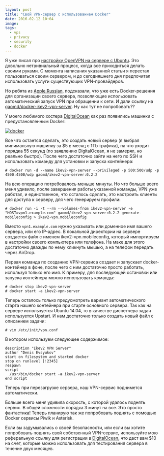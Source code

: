 ```yaml
---
layout: post
title: "Свой VPN-сервер с использованием Docker"
date: 2016-02-12 10:04
image: 
tags: 
  - vps
  - privacy
  - security
  - docker
---
```


Я уже писал про [настройку OpenVPN на сервере с Ubuntu](http://www.juev.org/2013/09/29/openvpn/ "Настройка OpenVPN в Ubuntu 12.04"). Это довольно нетривиальный процесс, когда все приходиться делать своими руками. С момента написания указанной статьи я перестал пользоваться своим сервером, и до сегодняшнего дня предпочитал использовать услуги существующих VPN-провайдеров.

Но ребята из [Apple Russian](http://apple-russian.com/ "Slack group: Apple Russian"), подсказали, что уже есть Docker-решения для организации своего сервера, позволяющие использовать автоматический запуск VPN при обращении к сети. И дали ссылку на [gaomd/docker-ikev2-vpn-server](https://github.com/gaomd/docker-ikev2-vpn-server "https://github.com/gaomd/docker-ikev2-vpn-server"). Ну как тут не попробовать??

У моего любимого хостера [DigitalOcean](https://www.digitalocean.com/?refcode=c5cb9e6574a7 "DigitalOcean") как раз появились машинки с предустановленным Docker:

[![docker](http://static.juev.org/2016/02/docker.png)](http://static.juev.org/2016/02/docker.png "Docker")

Все что остается сделать, это создать новый сервер (я выбрал минимальную машинку за $5 в месяц с 1Tb трафика), на что уходит порядка 55 секунд (по заявлению DigitalOcean, я не замерял, но реально быстро). После чего достаточно зайти на него по SSH и использовать команду для установки и запуска контейнера:

    # docker run -d --name ikev2-vpn-server --privileged -p 500:500/udp -p 4500:4500/udp gaomd/ikev2-vpn-server:0.2.2

На всю операцию потребовалось меньше минуты. Но что больше всего меня удивило, после завершения работы указанной команды, VPN уже работал, и единственное, что осталось сделать, это настроить клиенты для доступа к серверу, для чего генерируем профили:

    # docker run -i -t --rm --volumes-from ikev2-vpn-server -e "HOST=vpn1.example.com" gaomd/ikev2-vpn-server:0.2.2 generate-mobileconfig > ikev2-vpn.mobileconfig

Вместо `vpn1.example.com` нужно указывать или доменное имя вашего сервера, или его IP-адрес. В локальной директории на сервере создается файл с именем ikev2-vpn.mobileconfig, который импортируем в настройки своего компьютера или телефона. На маке для этого достаточно дважды по нему кликнуть мышью, а на телефон передать через AirDrop.

Первая команда по созданию VPN-сервиса создает и запускает docker-контейнер в фоне, после чего с ним достаточно просто работать, используя только его имя. К примеру, для последующей остановки или запуска контейнера можно использовать команды:

    # docker stop ikev2-vpn-server
    # docker start -a ikev2-vpn-server

Теперь осталось только предусмотреть вариант автоматического старта нашего контейнера при старте основного сервера. Так как на сервере используется Ubuntu 14.04, то в качестве диспетчера задач используется Upstart. И нам достаточно только создать новый файл с описанием задачи:

    # vim /etc/init/vpn.conf 

В котором используем следующее содержимое:

    description "Ikev2 VPN Server"
    author "Denis Evsyukov"
    start on filesystem and started docker
    stop on runlevel [!2345]
    respawn
    script
      /usr/bin/docker start -a ikev2-vpn-server
    end script
    
Теперь при перезагрузке сервера, наш VPN-сервис поднимется автоматически.

Больше всего меня удивила скорость, с которой удалось поднять сервис. В общей сложности порядка 3 минут на все. Это просто фантастика! Теперь планирую так же попробовать поднять с помощью Docker сервисы Piwik и Asterisk.

Если вы задумывались о своей безопасности, или если вы хотите попробовать поднять свой собственный VPN-сервис, используйте мою реферальную ссылку для регистрации в [DigitalOcean](https://www.digitalocean.com/?refcode=c5cb9e6574a7 "DigitalOcean"), что даст вам $10 на счет, которые можно использовать для тестирования сервера в течение двух месяцев.
